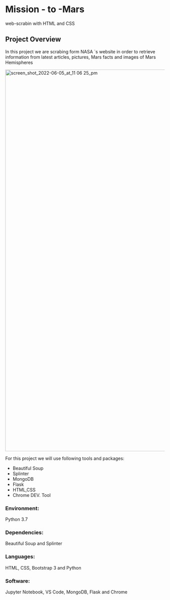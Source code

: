 # Mission - to -Mars
web-scrabin with HTML and CSS

## Project Overview

In this project we are scrabing form NASA `s website in order to retrieve information from latest articles, pictures, Mars facts and images of Mars Hemispheres

<img width="1203" alt="screen_shot_2022-06-05_at_11 06 25_pm" src="https://user-images.githubusercontent.com/77603561/172102423-1e2f6885-50d2-4b86-8cd8-e056e0caf215.png">



For this project we will use following tools and packages:
 - Beautiful Soup
 - Splinter
 - MongoDB
 - Flask
 - HTML,CSS
 - Chrome DEV. Tool

### Environment:
Python 3.7

### Dependencies:
Beautiful Soup and Splinter

### Languages:
HTML, CSS, Bootstrap 3 and Python

### Software:
Jupyter Notebook, VS Code, MongoDB, Flask and Chrome
